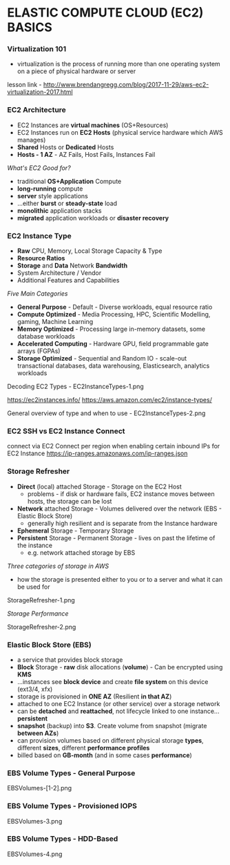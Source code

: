 # ELASTIC COMPUTE CLOUD (EC2) BASICS

### Virtualization 101

- virtualization is the process of running more than one operating system on a piece of physical hardware or server

lesson link - http://www.brendangregg.com/blog/2017-11-29/aws-ec2-virtualization-2017.html

### EC2 Architecture

- EC2 Instances are **virtual machines** (OS+Resources)
- EC2 Instances run on **EC2 Hosts** (physical service hardware which AWS manages)
- **Shared** Hosts or **Dedicated** Hosts
- **Hosts - 1 AZ** - AZ Fails, Host Fails, Instances Fail

_What's EC2 Good for?_

- traditional **OS+Application** Compute
- **long-running** compute
- **server** style applications
- ...either **burst** or **steady-state** load
- **monolithic** application stacks
- **migrated** application workloads or **disaster recovery**

### EC2 Instance Type

- **Raw** CPU, Memory, Local Storage Capacity & Type
- **Resource Ratios**
- **Storage** and **Data** Network **Bandwidth**
- System Architecture / Vendor
- Additional Features and Capabilities

_Five Main Categories_

- **General Purpose** - Default - Diverse workloads, equal resource ratio
- **Compute Optimized** - Media Processing, HPC, Scientific Modelling, gaming, Machine Learning
- **Memory Optimized** - Processing large in-memory datasets, some database workloads
- **Accelerated Computing** - Hardware GPU, field programmable gate arrays (FGPAs)
- **Storage Optimized** - Sequential and Random IO - scale-out transactional databases, data warehousing, Elasticsearch, analytics workloads

Decoding EC2 Types - EC2InstanceTypes-1.png

https://ec2instances.info/
https://aws.amazon.com/ec2/instance-types/

General overview of type and when to use - EC2InstanceTypes-2.png

### EC2 SSH vs EC2 Instance Connect

connect via EC2 Connect per region when enabling certain inbound IPs for EC2 Instance https://ip-ranges.amazonaws.com/ip-ranges.json

### Storage Refresher

- **Direct** (local) attached Storage - Storage on the EC2 Host
  - problems - if disk or hardware fails, EC2 instance moves between hosts, the storage can be lost
- **Network** attached Storage - Volumes delivered over the network (EBS - Elastic Block Store)
  - generally high resilient and is separate from the Instance hardware
- **Ephemeral** Storage - Temporary Storage
- **Persistent** Storage - Permanent Storage - lives on past the lifetime of the instance
  - e.g. network attached storage by EBS

_Three categories of storage in AWS_

- how the storage is presented either to you or to a server and what it can be used for

StorageRefresher-1.png

_Storage Performance_

StorageRefresher-2.png

### Elastic Block Store (EBS)

- a service that provides block storage
- **Block** Storage - **raw** disk allocations (**volume**) - Can be encrypted using **KMS**
- ...instances see **block device** and create **file system** on this device (ext3/4, xfx)
- storage is provisioned in **ONE AZ** (Resilient **in that AZ**)
- attached to one EC2 Instance (or other service) over a storage network
- can be **detached** and **reattached**, not lifecycle linked to one instance... **persistent**
- **snapshot** (backup) into **S3**. Create volume from snapshot (migrate **between AZs**)
- can provision volumes based on different physical storage **types**, different **sizes**, different **performance profiles**
- billed based on **GB-month** (and in some cases **performance**)

### EBS Volume Types - General Purpose

EBSVolumes-[1-2].png

### EBS Volume Types - Provisioned IOPS

EBSVolumes-3.png

### EBS Volume Types - HDD-Based

EBSVolumes-4.png
